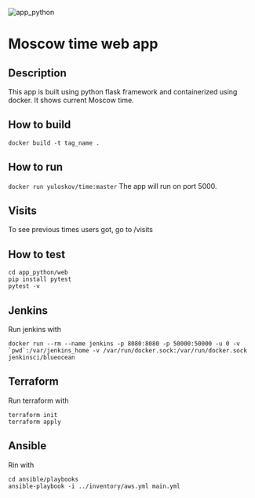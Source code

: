 ![app_python](https://github.com/yuloskov/devops/actions/workflows/test.yml/badge.svg)
# Moscow time web app
## Description
This app is built using python flask framework and containerized using docker. It shows current Moscow time. 
## How to build
```docker build -t tag_name .```
## How to run
```docker run yuloskov/time:master```
The app will run on port 5000.
## Visits
To see previous times users got, go to /visits

## How to test
```
cd app_python/web
pip install pytest
pytest -v
```
## Jenkins
Run jenkins with
```
docker run --rm --name jenkins -p 8080:8080 -p 50000:50000 -u 0 -v `pwd`:/var/jenkins_home -v /var/run/docker.sock:/var/run/docker.sock jenkinsci/blueocean
```

## Terraform
Run terraform with
```
terraform init
terraform apply
```

## Ansible
Rin with
```
cd ansible/playbooks
ansible-playbook -i ../inventory/aws.yml main.yml 
```
